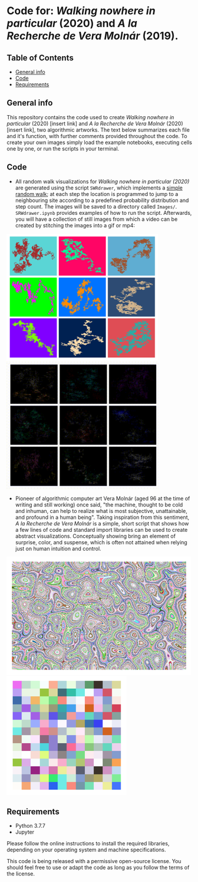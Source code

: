 # Code for: _Walking nowhere in particular_ (2020) and _A la Recherche de Vera Molnár_ (2019).

## Table of Contents
* [General info](general-info)
* [Code](#code)
* [Requirements](requirements)

## General info
This repository contains the code used to create _Walking nowhere in particular_ (2020) [insert link] and _A la Recherche de Vera Molnár_ (2020) [insert link], two algorithmic artworks. The text below summarizes each file and it's function, with further comments provided throughout the code. To create your own images simply load the example notebooks, executing cells one by one, or run the scripts in your terminal.

## Code 

* All random walk visualizations for _Walking nowhere in particular (2020)_ are generated using the script `SWRdrawer`, which implements a [simple random walk](https://en.wikipedia.org/wiki/Random_walk); at each step the location is programmed to jump to a neighbouring site according to a predefined probability distribution and step count. The images will be saved to a directory called `Images/`. `SRWdrawer.ipynb` provides examples of how to run the script. Afterwards, you will have a collection of still images from which a video can be created by stitching the images into a gif or mp4: 

<img src="Images/walking_nowhere_in_particular_example_output.png" width="410"> <img src="Animations/walking_nowhere_in_particular_example.gif" width="415">


* Pioneer of algorithmic computer art Vera Molnár (aged 96 at the time of writing and still working) once said, "the machine, thought to be cold and inhuman, can help to realize what is most subjective, unattainable, and profound in a human being". Taking inspiration from this sentiment, _A la Recherche de Vera Molnár_ is a simple, short script that shows how a few lines of code and standard import libraries can be used to create abstract visualizations. Conceptually showing  bring an element of surprise, color, and suspense, which is often not attained when relying just on human intuition and control.

<img src="Images/a_la_recherche_de_Vera_Molner_example_output_1.png" width="500"> <img src="Images/output_2.png" width="325" height="322">



## Requirements
- Python 3.7.7
- Jupyter

Please follow the online instructions to install the required libraries, depending on your operating system and machine specifications. 

This code is being released with a permissive open-source license. You should feel free to use or adapt the code as long as you follow the terms of the license.  
